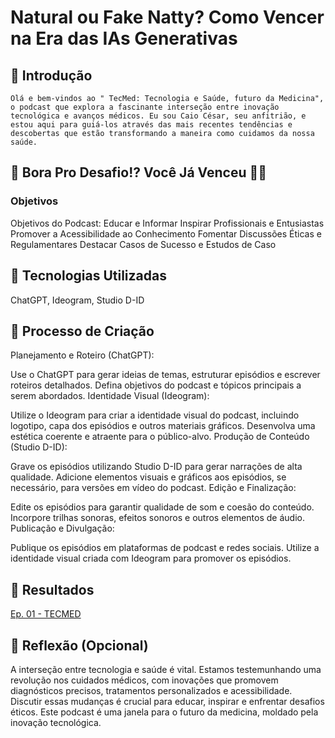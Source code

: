 # Natural ou Fake Natty? Como Vencer na Era das IAs Generativas

## 🚀 Introdução

    Olá e bem-vindos ao " TecMed: Tecnologia e Saúde, futuro da Medicina", o podcast que explora a fascinante interseção entre inovação tecnológica e avanços médicos. Eu sou Caio César, seu anfitrião, e estou aqui para guiá-los através das mais recentes tendências e descobertas que estão transformando a maneira como cuidamos da nossa saúde.

## 🎯 Bora Pro Desafio!? Você Já Venceu 💪🤓

### Objetivos

Objetivos do Podcast:
Educar e Informar
Inspirar Profissionais e Entusiastas
Promover a Acessibilidade ao Conhecimento
Fomentar Discussões Éticas e Regulamentares
Destacar Casos de Sucesso e Estudos de Caso

## 🤖 Tecnologias Utilizadas
ChatGPT, Ideogram, Studio D-ID

## 🧐 Processo de Criação
Planejamento e Roteiro (ChatGPT):

Use o ChatGPT para gerar ideias de temas, estruturar episódios e escrever roteiros detalhados.
Defina objetivos do podcast e tópicos principais a serem abordados.
Identidade Visual (Ideogram):

Utilize o Ideogram para criar a identidade visual do podcast, incluindo logotipo, capa dos episódios e outros materiais gráficos.
Desenvolva uma estética coerente e atraente para o público-alvo.
Produção de Conteúdo (Studio D-ID):

Grave os episódios utilizando Studio D-ID para gerar narrações de alta qualidade.
Adicione elementos visuais e gráficos aos episódios, se necessário, para versões em vídeo do podcast.
Edição e Finalização:

Edite os episódios para garantir qualidade de som e coesão do conteúdo.
Incorpore trilhas sonoras, efeitos sonoros e outros elementos de áudio.
Publicação e Divulgação:

Publique os episódios em plataformas de podcast e redes sociais.
Utilize a identidade visual criada com Ideogram para promover os episódios.

## 🚀 Resultados
[Ep. 01 - TECMED](https://github.com/caioc193/prompts-for-podcast-generate-by-ia/commit/020e25488bb13a39ca0669a7637d26d443aea39a#diff-815480f4476a55e77dc13d0f1b63453444ac1a33bacd91bc92791d2c62cfd1c5)

## 💭 Reflexão (Opcional)
A interseção entre tecnologia e saúde é vital. Estamos testemunhando uma revolução nos cuidados médicos, com inovações que promovem diagnósticos precisos, tratamentos personalizados e acessibilidade. Discutir essas mudanças é crucial para educar, inspirar e enfrentar desafios éticos. Este podcast é uma janela para o futuro da medicina, moldado pela inovação tecnológica.

